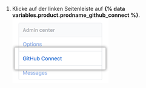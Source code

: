 1. Klicke auf der linken Seitenleiste auf **{% data variables.product.prodname_github_connect %}**. ![Registerkarte „GitHub Connect“ (GitHub-Verbindung) auf der Seitenleiste mit den Einstellungen des Geschäftskontos](/assets/images/enterprise/business-accounts/settings-github-connect-tab.png)
